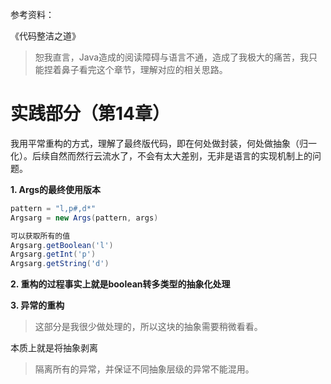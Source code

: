 参考资料：

《代码整洁之道》

> 恕我直言，Java造成的阅读障碍与语言不通，造成了我极大的痛苦，我只能捏着鼻子看完这个章节，理解对应的相关思路。  


# 实践部分（第14章）
我用平常重构的方式，理解了最终版代码，即在何处做封装，何处做抽象（归一化）。后续自然而然行云流水了，不会有太大差别，无非是语言的实现机制上的问题。


**1. Args的最终使用版本**
``` Java
pattern = "l,p#,d*"
Argsarg = new Args(pattern, args)

可以获取所有的值
Argsarg.getBoolean('l')
Argsarg.getInt('p')
Argsarg.getString('d')
```
**2. 重构的过程事实上就是boolean转多类型的抽象化处理**

**3. 异常的重构**
> 这部分是我很少做处理的，所以这块的抽象需要稍微看看。

本质上就是将抽象剥离
> 隔离所有的异常，并保证不同抽象层级的异常不能混用。

